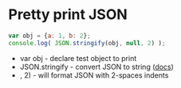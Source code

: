 # Pretty print JSON

```javascript
var obj = {a: 1, b: 2};
console.log( JSON.stringify(obj, null, 2) );
```

- var obj - declare test object to print
- JSON.stringify - convert JSON to string ([docs](https://developer.mozilla.org/ru/docs/Web/JavaScript/Reference/Global_Objects/JSON/stringify))
- , 2) - will format JSON with 2-spaces indents
